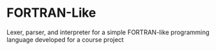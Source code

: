 # FORTRAN-Like
Lexer, parser, and interpreter for a simple FORTRAN-like programming language developed for a course project
